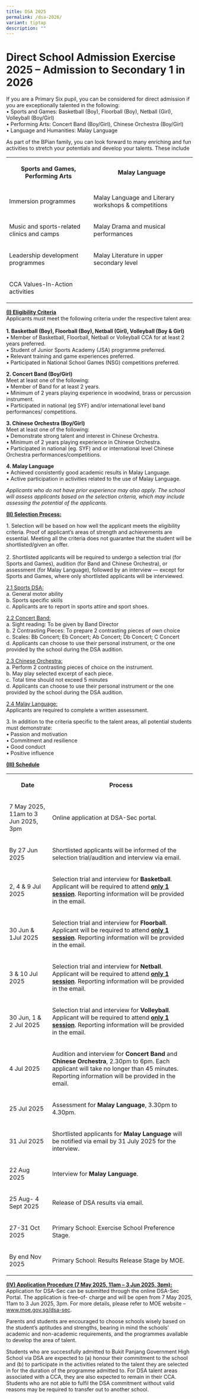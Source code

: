 ```yaml
---
title: DSA 2025
permalink: /dsa-2026/
variant: tiptap
description: ""
---
```

<h1>Direct School Admission Exercise 2025 – Admission to Secondary 1 in 2026</h1>
<p></p>
<p>If you are a Primary Six pupil, you can be considered for direct admission
if you are exceptionally talented in the following:
<br>• Sports and Games: Basketball (Boy), Floorball (Boy), Netball (Girl),
Volleyball (Boy/Girl)
<br>• Performing Arts: Concert Band (Boy/Girl), Chinese Orchestra (Boy/Girl)
<br>• Language and Humanities: Malay Language</p>
<p>As part of the BPian family, you can look forward to many enriching and
fun activities to stretch your potentials and develop your talents. These
include</p>
<table style="minWidth: 50px">
<colgroup>
<col>
<col>
</colgroup>
<tbody>
<tr>
<th rowspan="1" colspan="1">
<p>Sports and Games, Performing Arts</p>
</th>
<th rowspan="1" colspan="1">
<p>Malay Language</p>
</th>
</tr>
<tr>
<td rowspan="1" colspan="1">
<p>Immersion programmes</p>
</td>
<td rowspan="1" colspan="1">
<p>Malay Language and Literary workshops &amp; competitions</p>
</td>
</tr>
<tr>
<td rowspan="1" colspan="1">
<p>Music and sports-related clinics and camps</p>
</td>
<td rowspan="1" colspan="1">
<p>Malay Drama and musical performances</p>
</td>
</tr>
<tr>
<td rowspan="1" colspan="1">
<p>Leadership development programmes</p>
</td>
<td rowspan="1" colspan="1">
<p>Malay Literature in upper secondary level</p>
</td>
</tr>
<tr>
<td rowspan="1" colspan="1">
<p>CCA Values-In-Action activities</p>
</td>
<td rowspan="1" colspan="1">
<p></p>
</td>
</tr>
</tbody>
</table>
<p></p>
<p><strong><u>(I) Eligibility Criteria</u></strong>
<br>Applicants must meet the following criteria under the respective talent
area:
<br>
<br><strong>1. Basketball (Boy), Floorball (Boy), Netball (Girl), Volleyball (Boy &amp; Girl)</strong>
<br>• Member of Basketball, Floorball, Netball or Volleyball CCA for at least
2 years preferred.
<br>• Student of Junior Sports Academy (JSA) programme preferred.
<br>• Relevant training and game experiences preferred.
<br>• Participated in National School Games (NSG) competitions preferred.</p>
<p><strong>2. Concert Band (Boy/Girl)</strong>
<br>Meet at least one of the following:
<br>• Member of Band for at least 2 years.
<br>• Minimum of 2 years playing experience in woodwind, brass or percussion
instrument.
<br>• Participated in national (eg SYF) and/or international level band performances/
competitions.</p>
<p><strong>3. Chinese Orchestra (Boy/Girl)</strong>
<br>Meet at least one of the following:
<br>• Demonstrate strong talent and interest in Chinese Orchestra.
<br>• Minimum of 2 years playing experience in Chinese Orchestra.
<br>• Participated in national (eg. SYF) and or international level Chinese
Orchestra performances/competitions.</p>
<p><strong>4. Malay Language</strong>
<br>• Achieved consistently good academic results in Malay Language.
<br>• Active participation in activities related to the use of Malay Language.</p>
<p><em>Applicants who do not have prior experience may also apply. The school will assess applicants based on the selection criteria, which may include assessing the potential of the applicants.</em>
</p>
<p><strong><u>(II) Selection Process:</u></strong>
</p>
<p>1. Selection will be based on how well the applicant meets the eligibility
criteria. Proof of applicant’s areas of strength and achievements are essential.
Meeting all the criteria does not guarantee that the student will be shortlisted/given
an offer.
<br>
<br>2. Shortlisted applicants will be required to undergo a selection trial
(for Sports and Games), audition (for Band and Chinese Orchestra), or assessment
(for Malay Language), followed by an interview — except for Sports and
Games, where only shortlisted applicants will be interviewed.</p>
<p><u>2.1 Sports DSA:</u> 
<br>a. General motor ability
<br>b. Sports specific skills
<br>c. Applicants are to report in sports attire and sport shoes.</p>
<p><u>2.2 Concert Band:</u> 
<br>a. Sight reading: To be given by Band Director
<br>b. 2 Contrasting Pieces: To prepare 2 contrasting pieces of own choice
<br>c. Scales: Bb Concert; Eb Concert; Ab Concert; Db Concert; C Concert
<br>d. Applicants can choose to use their personal instrument, or the one
provided by the school during the DSA audition.</p>
<p><u>2.3 Chinese Orchestra:</u> 
<br>a. Perform 2 contrasting pieces of choice on the instrument.
<br>b. May play selected excerpt of each piece.
<br>c. Total time should not exceed 5 minutes
<br>d. Applicants can choose to use their personal instrument or the one provided
by the school during the DSA audition.</p>
<p><u>2.4 Malay Language:</u> 
<br>Applicants are required to complete a written assessment.</p>
<p>3. In addition to the criteria specific to the talent areas, all potential
students must demonstrate:
<br>• Passion and motivation
<br>• Commitment and resilience
<br>• Good conduct
<br>• Positive influence</p>
<p><strong><u>(III) Schedule</u></strong>
</p>
<table style="minWidth: 50px">
<colgroup>
<col>
<col>
</colgroup>
<tbody>
<tr>
<th rowspan="1" colspan="1">
<p>Date</p>
</th>
<th rowspan="1" colspan="1">
<p>Process</p>
</th>
</tr>
<tr>
<td rowspan="1" colspan="1">
<p>7 May 2025, 11am to 3 Jun 2025, 3pm</p>
</td>
<td rowspan="1" colspan="1">
<p>Online application at DSA-Sec portal.</p>
</td>
</tr>
<tr>
<td rowspan="1" colspan="1">
<p>By 27 Jun 2025</p>
</td>
<td rowspan="1" colspan="1">
<p>Shortlisted applicants will be informed of the selection trial/audition
and interview via email.</p>
</td>
</tr>
<tr>
<td rowspan="1" colspan="1">
<p>2, 4 &amp; 9 Jul 2025</p>
</td>
<td rowspan="1" colspan="1">
<p>Selection trial and interview for <strong>Basketball</strong>. Applicant
will be required to attend <strong><u>only 1 session</u></strong>. Reporting
information will be provided in the email.</p>
</td>
</tr>
<tr>
<td rowspan="1" colspan="1">
<p>30 Jun &amp; 1Jul 2025</p>
</td>
<td rowspan="1" colspan="1">
<p>Selection trial and interview for <strong>Floorball</strong>. Applicant
will be required to attend <strong><u>only 1 session</u></strong>. Reporting
information will be provided in the email.</p>
</td>
</tr>
<tr>
<td rowspan="1" colspan="1">
<p>3 &amp; 10 Jul 2025</p>
</td>
<td rowspan="1" colspan="1">
<p>Selection trial and interview for <strong>Netball</strong>. Applicant will
be required to attend <strong><u>only 1 session</u></strong>. Reporting
information will be provided in the email.</p>
</td>
</tr>
<tr>
<td rowspan="1" colspan="1">
<p>30 Jun, 1 &amp; 2 Jul 2025</p>
</td>
<td rowspan="1" colspan="1">
<p>Selection trial and interview for <strong>Volleyball</strong>. Applicant
will be required to attend <strong><u>only 1 session</u></strong>. Reporting
information will be provided in the email.</p>
</td>
</tr>
<tr>
<td rowspan="1" colspan="1">
<p>4 Jul 2025</p>
</td>
<td rowspan="1" colspan="1">
<p>Audition and interview for <strong>Concert Band</strong> and <strong>Chinese Orchestra</strong>,
2.30pm to 6pm. Each applicant will take no longer than 45 minutes. Reporting
information will be provided in the email.</p>
</td>
</tr>
<tr>
<td rowspan="1" colspan="1">
<p>25 Jul 2025</p>
</td>
<td rowspan="1" colspan="1">
<p>Assessment for <strong>Malay Language</strong>, 3.30pm to 4.30pm.</p>
</td>
</tr>
<tr>
<td rowspan="1" colspan="1">
<p>31 Jul 2025</p>
</td>
<td rowspan="1" colspan="1">
<p>Shortlisted applicants for <strong>Malay Language</strong> will be notified
via email by 31 July 2025 for the interview.</p>
</td>
</tr>
<tr>
<td rowspan="1" colspan="1">
<p>22 Aug 2025</p>
</td>
<td rowspan="1" colspan="1">
<p>Interview for <strong>Malay Language</strong>.</p>
</td>
</tr>
<tr>
<td rowspan="1" colspan="1">
<p>25 Aug- 4 Sept 2025</p>
</td>
<td rowspan="1" colspan="1">
<p>Release of DSA results via email.</p>
</td>
</tr>
<tr>
<td rowspan="1" colspan="1">
<p>27-31 Oct 2025</p>
</td>
<td rowspan="1" colspan="1">
<p>Primary School: Exercise School Preference Stage.</p>
</td>
</tr>
<tr>
<td rowspan="1" colspan="1">
<p>By end Nov 2025</p>
</td>
<td rowspan="1" colspan="1">
<p>Primary School: Results Release Stage by MOE.</p>
</td>
</tr>
</tbody>
</table>
<p></p>
<p><strong><u>(IV) Application Procedure (7 May 2025, 11am – 3 Jun 2025, 3pm):</u></strong>
<br>Application for DSA-Sec can be submitted through the online DSA-Sec Portal.
The application is free-of- charge and will be open from 7 May 2025, 11am
to 3 Jun 2025, 3pm. For more details, please refer to MOE website – <a href="http://www.moe.gov.sg/dsa-sec" rel="noopener noreferrer nofollow" target="_blank">www.moe.gov.sg/dsa-sec</a>.</p>
<p>Parents and students are encouraged to choose schools wisely based on
the student’s aptitudes and strengths, bearing in mind the schools’ academic
and non-academic requirements, and the programmes available to develop
the area of talent.</p>
<p>Students who are successfully admitted to Bukit Panjang Government High
School via DSA are expected to (a) honour their commitment to the school
and (b) to participate in the activities related to the talent they are
selected in for the duration of the programme admitted to. For DSA talent
areas associated with a CCA, they are also expected to remain in their
CCA. Students who are not able to fulfil the DSA commitment without valid
reasons may be required to transfer out to another school.</p>